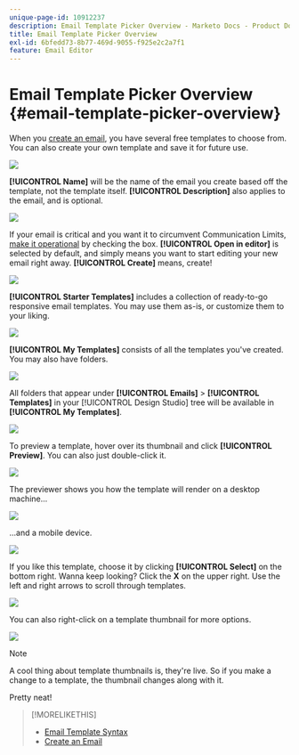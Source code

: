 ```yaml
---
unique-page-id: 10912237
description: Email Template Picker Overview - Marketo Docs - Product Documentation
title: Email Template Picker Overview
exl-id: 6bfedd73-8b77-469d-9055-f925e2c2a7f1
feature: Email Editor
---
```

# Email Template Picker Overview {#email-template-picker-overview}

When you [create an email](/help/marketo/product-docs/email-marketing/general/creating-an-email/create-an-email.md), you have several free templates to choose from. You can also create your own template and save it for future use.

![](assets/email-template-picker-overview-1.png)

**[!UICONTROL Name]** will be the name of the email you create based off the template, not the template itself. **[!UICONTROL Description]** also applies to the email, and is optional.

![](assets/two-2.png)

If your email is critical and you want it to circumvent Communication Limits, [make it operational](/help/marketo/product-docs/email-marketing/general/functions-in-the-editor/make-an-email-operational.md) by checking the box. **[!UICONTROL Open in editor]** is selected by default, and simply means you want to start editing your new email right away. **[!UICONTROL Create]** means, create!

![](assets/three-2.png)

**[!UICONTROL Starter Templates]** includes a collection of ready-to-go responsive email templates. You may use them as-is, or customize them to your liking.

![](assets/email-template-picker-overview-4.png)

**[!UICONTROL My Templates]** consists of all the templates you've created. You may also have folders.

![](assets/five-2.png)

All folders that appear under **[!UICONTROL Emails]** > **[!UICONTROL Templates]** in your [!UICONTROL Design Studio] tree will be available in **[!UICONTROL My Templates]**.

![](assets/six-1.png)

To preview a template, hover over its thumbnail and click **[!UICONTROL Preview]**. You can also just double-click it.

![](assets/seven-1.png)

The previewer shows you how the template will render on a desktop machine...

![](assets/eight-1.png)

...and a mobile device.

![](assets/nine-1.png)

If you like this template, choose it by clicking **[!UICONTROL Select]** on the bottom right. Wanna keep looking? Click the **X** on the upper right. Use the left and right arrows to scroll through templates.

![](assets/ten-1.png)

You can also right-click on a template thumbnail for more options.

![](assets/eleven-1.png)

>[!NOTE]
>
>A cool thing about template thumbnails is, they're live. So if you make a change to a template, the thumbnail changes along with it.

Pretty neat!

>[!MORELIKETHIS]
>
>* [Email Template Syntax](/help/marketo/product-docs/email-marketing/general/email-editor-2/email-template-syntax.md)
>* [Create an Email](/help/marketo/product-docs/email-marketing/general/creating-an-email/create-an-email.md)
